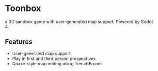 #  Toonbox

a 3D sandbox game with user-generated map support. Powered by Godot 4.

## Features

* User-generated map support
* Play in first and third person prespectives
* Quake-style map editing using TrenchBroom
